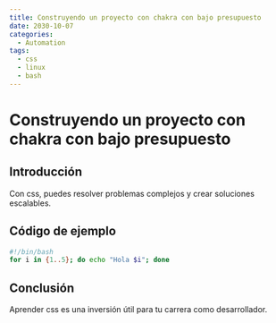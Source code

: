 ```yaml
---
title: Construyendo un proyecto con chakra con bajo presupuesto
date: 2030-10-07
categories:
  - Automation
tags:
  - css
  - linux
  - bash
---
```


# Construyendo un proyecto con chakra con bajo presupuesto

## Introducción

Con css, puedes resolver problemas complejos y crear soluciones escalables.

## Código de ejemplo

```bash
#!/bin/bash
for i in {1..5}; do echo "Hola $i"; done
```

## Conclusión

Aprender css es una inversión útil para tu carrera como desarrollador.